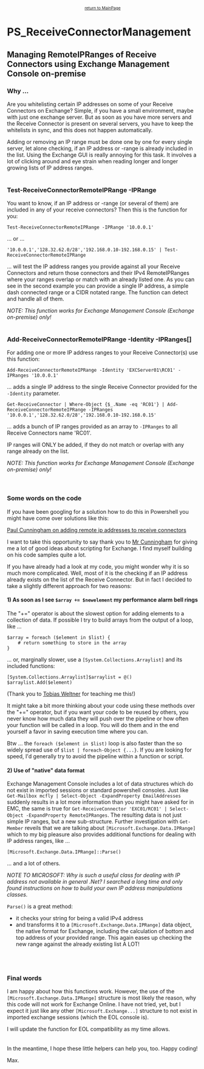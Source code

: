 <center><a href="https://otterkring.github.io/MainPage" style="font-size:75%;">return to MainPage</a></center>

# PS_ReceiveConnectorManagement
## Managing RemoteIPRanges of Receive Connectors using Exchange Management Console on-premise

### Why ...

Are you whitelisting certain IP addresses on some of your Receive Connectors on Exchange? Simple, if you have a small environment, maybe with just one exchange server. But as soon as you have more servers and the Receive Connector is present on several servers, you have to keep the whitelists in sync, and this does not happen automatically.

Adding or removing an IP range must be done one by one for every single server, let alone checking, if an IP address or -range is already included in the list. Using the Exchange GUI is really annoying for this task. It involves a lot of clicking around and eye strain when reading longer and longer growing lists of IP address ranges.
<br>
<br>
### Test-ReceiveConnectorRemoteIPRange -IPRange

You want to know, if an IP address or -range (or several of them) are included in any of your receive connectors? Then this is the function for you:

    Test-ReceiveConnectorRemoteIPRange -IPRange '10.0.0.1'

... or ...

    '10.0.0.1','128.32.62.0/28','192.168.0.10-192.168.0.15' | Test-ReceiveConnectorRemoteIPRange

... will test the IP address ranges you provide against all your Receive Connectors and return those connectors and their IPv4 RemoteIPRanges where your ranges overlap or match with an already listed one.
As you can see in the second example you can provide a single IP address, a simple dash connected range or a CIDR notated range. The function can detect and handle all of them.

*NOTE: This function works for Exchange Management Console (Exchange on-premise) only!*
<br>
<br>
### Add-ReceiveConnectorRemoteIPRange -Identity -IPRanges[]

For adding one or more IP address ranges to your Receive Connector(s) use this function:

    Add-ReceiveConnectorRemoteIPRange -Identity 'EXCServer01\RC01' -IPRanges '10.0.0.1'

... adds a single IP address to the single Receive Connector provided for the `-Identity` parameter.

    Get-ReceiveConnector | Where-Object {$_.Name -eq 'RC01'} | Add-ReceiveConnectorRemoteIPRange -IPRanges '10.0.0.1','128.32.62.0/28','192.168.0.10-192.168.0.15'

... adds a bunch of IP ranges provided as an array to `-IPRanges` to all Receive Connectors name 'RC01'.

IP ranges will ONLY be added, if they do not match or overlap with any range already on the list.

*NOTE: This function works for Exchange Management Console (Exchange on-premise) only!*
<br>
<br>
<br>
### Some words on the code

If you have been googling for a solution how to do this in Powershell you might have come over solutions like this:

[Paul Cunningham on adding remote ip addresses to receive connectors](https://practical365.com/exchange-server/how-to-add-remote-ip-addresses-to-existing-receive-connectors/)

I want to take this opportunity to say thank you to [Mr Cunningham](https://paulcunningham.me) for giving me a lot of good ideas about scripting for Exchange. I find myself building on his code samples quite a lot.

If you have already had a look at my code, you might wonder why it is so much more complicated. Well, most of it is the checking if an IP address already exists on the list of the Receive Connector. But in fact I decided to take a slightly different approach for two reasons:

#### 1) As soon as I see `$array += $newelement` my performance alarm bell rings

The "+=" operator is about the slowest option for adding elements to a collection of data. If possible I try to build arrays from the output of a loop, like ...

    $array = foreach ($element in $list) {
        # return something to store in the array
    }

... or, marginally slower, use a `[System.Collections.Arraylist]` and its included functions:

    [System.Collections.Arraylist]$arraylist = @()
    $arraylist.Add($element)

(Thank you to [Tobias Weltner](https://twitter.com/TobiasPSP) for teaching me this!)

It might take a bit more thinking about your code using these methods over the "+=" operator, but if you want your code to be reused by others, you never know how much data they will push over the pipeline or how often your function will be called in a loop. You will do them and in the end yourself a favor in saving execution time where you can.

Btw ... the `foreach ($element in $list)` loop is also faster than the so widely spread use of `$list | foreach-Object {...}`. If you are looking for speed, I'd generally try to avoid the pipeline within a function or script.

#### 2) Use of "native" data format

Exchange Management Console includes a lot of data structures which do not exist in imported sessions or standard powershell consoles. Just like `Get-Mailbox mcfly | Select-Object -ExpandProperty EmailAddresses` suddenly results in a lot more information than you might have asked for in EMC, the same is true for `Get-ReceiveConnector 'EXC01/RC01' | Select-Object -ExpandProperty RemoteIPRanges`. The resulting data is not just simple IP ranges, but a new sub-structure. Further investigation with `Get-Member` reveils that we are talking about `[Microsoft.Exchange.Data.IPRange]` which to my big pleasure also provides additional functions for dealing with IP address ranges, like ...

    [Microsoft.Exchange.Data.IPRange]::Parse()

... and a lot of others.

*NOTE TO MICROSOFT: Why is such a useful class for dealing with IP address not available in general .Net? I searched a long time and only found instructions on how to build your own IP address manipulations classes.*

`Parse()` is a great method:
- it checks your string for being a valid IPv4 address
- and transforms it to a `[Microsoft.Exchange.Data.IPRange]` data object, the native format for Exchange, including the calculation of bottom and top address of your provided range. This again eases up checking the new range against the already existing list A LOT!
<br>
<br>

### Final words

I am happy about how this functions work. However, the use of the `[Microsoft.Exchange.Data.IPRange]` structure is most likely the reason, why this code will not work for Exchange Online.
I have not tried, yet, but I expect it just like any other `[Microsoft.Exchange...]` structure to not exist in imported exchange sessions (which the EOL console is).

I will update the function for EOL compatibility as my time allows.
<br>
<br>
<br>
In the meantime, I hope these little helpers can help you, too.
Happy coding!

Max.